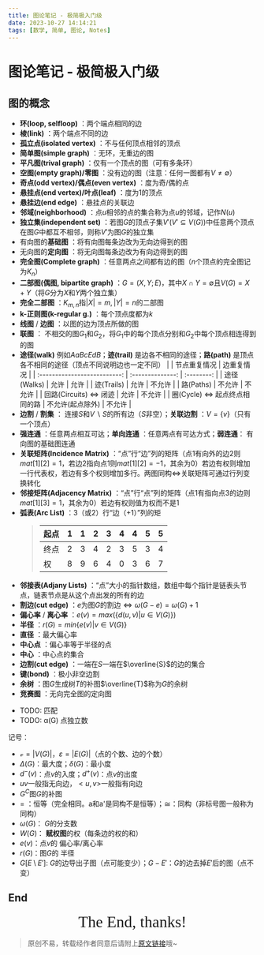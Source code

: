 ```yaml
---
title: 图论笔记 - 极简极入门级
date: 2023-10-27 14:14:21
tags: [数学, 简单, 图论, Notes]
---
```


# 图论笔记 - 极简极入门级

## 图的概念

+ **环(loop, selfloop)** ：两个端点相同的边
+ **棱(link)** ：两个端点不同的边
+ **孤立点(isolated vertex)** ：不与任何顶点相邻的顶点
+ **简单图(simple graph)** ：无环，无重边的图
+ **平凡图(trival graph)** ：仅有一个顶点的图（可有多条环）
+ **空图(empty graph)/零图** ：没有边的图（注意：任何一图都有$V\neq \emptyset$）
+ **奇点(odd vertex)/偶点(even vertex)** ：度为奇/偶的点
+ **悬挂点(end vertex)/叶点(leaf)** ：度为1的顶点
+ **悬挂边(end edge)** ：悬挂点的关联边
+ **邻域(neighborhood)** ：点$u$相邻的点的集合称为点$u$的邻域，记作$N(u)$
+ **独立集(independent set)** ：若图$G$的顶点子集$V'(V'\subseteq V(G))$中任意两个顶点在图$G$中都互不相邻，则称$V'$为图$G$的独立集
+ 有向图的**基础图** ：将有向图每条边改为无向边得到的图
+ 无向图的**定向图** ：将无向图每条边改为有向边得到的图
+ **完全图(Complete graph)** ：任意两点之间都有边的图（$n$个顶点的完全图记为$K_n$）
+ **二部图(偶图, bipartite graph)** ：$G=(X, Y; E)$，其中$X\cap Y=\emptyset$且$V(G)=X+Y$（将$G$分为$X$和$Y$两个独立集）
+ **完全二部图** ：$K_{m, n}$指$|X|=m, |Y|=n$的二部图
+ **k-正则图(k-regular g.)** ：每个顶点度都为$k$
+ **线图** / **边图** ：以图的边为顶点所做的图
+ **联图** ： 不相交的图$G_1$和$G_2$，将$G_1$中的每个顶点分别和$G_2$中每个顶点相连得到的图
+ **途径(walk)** 例如$AaBcEdB$；**迹(trail)** 是边各不相同的途径；**路(path)** 是顶点各不相同的途径（顶点不同说明边也一定不同）
   |                              |   节点重复情况   | 边重复情况 |
   | :--------------------------: | :--------------: | :--------: |
   |         途径(Walks)          |       允许       |    允许    |
   |          迹(Trails)          |       允许       |   不允许   |
   |          路(Paths)           |      不允许      |   不允许   |
   |    回路(Circuits) ⇔ 闭迹     |       允许       |   不允许   |
   | 圈(Cycle) ⇔ 起点终点相同的路 | 不允许(起点除外) |   不允许   |
+ **边割** / **割集** ： 连接$S$和$V\backslash S$的所有边（$S$非空）；**关联边割** ：$V=\{v\}$（只有一个顶点）
+ **强连通** ：任意两点相互可达；**单向连通** ：任意两点有可达方式；**弱连通**： 有向图的基础图连通
+ **关联矩阵(Incidence Matrix)** ：“点”行“边”列的矩阵（点1有向外的边2则$mat[1][2]=1$，若边2指向点1则$mat[1][2]=-1$，其余为$0$）若边有权则增加一行代表权，若边有多个权则增加多行。两图同构$\Leftrightarrow$关联矩阵可通过行列变换转化
+ **邻接矩阵(Adjacency Matrix)** ：“点”行“点”列的矩阵（点1有指向点3的边则$mat[1][3]=1$，其余为$0$）若边有权则值为权而不是$1$
+ **弧表(Arc List)** ：3（或2）行“边（+1）”列的矩
   > | 起点 | 1    | 1    | 2    | 3    | 4    | 4    | 5    | 5    |
   > | ---- | ---- | ---- | ---- | ---- | ---- | ---- | ---- | ---- |
   > | 终点 | 2    | 3    | 4    | 2    | 3    | 5    | 3    | 4    |
   > | 权   | 8    | 9    | 6    | 4    | 0    | 3    | 6    | 7    |
+ **邻接表(Adjany Lists)** ：“点”大小的指针数组，数组中每个指针是链表头节点，链表节点是从这个点出发的所有的边
+ **割边(cut edge)** ：$e$为图$G$的割边$\Leftrightarrow\omega(G - e) = \omega(G) + 1$
+ **偏心率** / **离心率** ：$e(v) = max(\{d(u, v)|u\in V(G)\})$
+ **半径** ：$r(G) = min\{e(v)|v\in V(G)\}$
+ **直径** ：最大偏心率
+ **中心点** ：偏心率等于半径的点
+ **中心** ：中心点的集合
+ **边割(cut edge)** ：一端在$S$一端在$\overline{S}$的边的集合
+ **键(bond)** ：极小非空边割
+ **余树** ：图$G$生成树$T$的补图$\overline{T}$称为$G$的余树
+ **竞赛图** ：无向完全图的定向图
- TODO: 匹配
- TODO: α(G) 点独立数

记号：

+ $\mathcal{v}=|V(G)|$，$\varepsilon =|E(G)|$（点的个数、边的个数）
+ $\Delta(G)$：最大度；$\delta(G)$：最小度
+ $d^-(v)$：点$v$的入度；$d^+(v)$：点$v$的出度
+ $uv$一般指无向边，$<u, v>$一般指有向边     
+ $G^C$图$G$的补图
+ $=$ ：恒等（完全相同。a和a'是同构不是恒等）；$\cong$：同构（非标号图一般称为同构）
+ $\omega(G)$： $G$的分支数
+ $W(G)$： **赋权图**的权（每条边的权的和）
+ $e(v)$：点$v$的 偏心率/离心率
+ $r(G)$：图$G$的 半径
+ $G[E\setminus E']$: $G$的边导出子图（点可能变少）；$G-E'$：$G$的边去掉$E'$后的图（点不变）

## End

<center><font size="6px" face="Ink Free">The End, thanks!</font></center>

> 原创不易，转载经作者同意后请附上[原文链接](https://blog.tisfy.eu.org/2023/10/27/Other-Math-GraphTheory-Notes/)哦~
